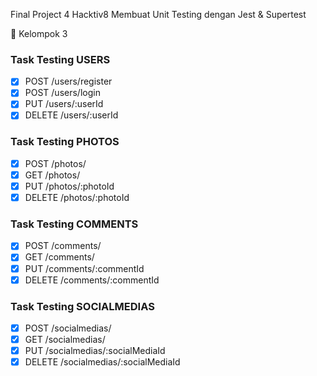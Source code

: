 Final Project 4 Hacktiv8
Membuat Unit Testing dengan Jest & Supertest

🌱 Kelompok 3

### Task Testing USERS
- [x] POST /users/register
- [x] POST /users/login
- [x] PUT /users/:userId
- [x] DELETE /users/:userId
### Task Testing PHOTOS
- [x] POST /photos/
- [x] GET /photos/
- [x] PUT /photos/:photoId
- [x] DELETE /photos/:photoId
### Task Testing COMMENTS
- [x] POST /comments/
- [x] GET /comments/
- [x] PUT /comments/:commentId
- [x] DELETE /comments/:commentId
### Task Testing SOCIALMEDIAS
- [x] POST /socialmedias/
- [x] GET /socialmedias/
- [x] PUT /socialmedias/:socialMediaId
- [x] DELETE /socialmedias/:socialMediaId
